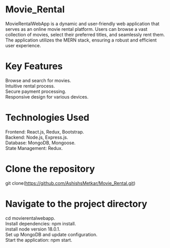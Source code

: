 # Movie_Rental
MovieRentalWebApp is a dynamic and user-friendly web application that serves as an online movie rental platform. 
Users can browse a vast collection of movies, select their preferred titles, and seamlessly rent them. The application utilizes the MERN stack, ensuring a robust and efficient user experience.

# Key Features
Browse and search for movies.\
Intuitive rental process.\
Secure payment processing.\
Responsive design for various devices.

# Technologies Used
Frontend: React.js, Redux, Bootstrap.\
Backend: Node.js, Express.js.\
Database: MongoDB, Mongoose.\
State Management: Redux.

# Clone the repository
git clone(https://github.com/AshishsMetkar/Movie_Rental.git)

# Navigate to the project directory
cd movierentalwebapp.\
Install dependencies: npm install.\
install node version 18.0.1.\
Set up MongoDB and update configuration.\
Start the application: npm start.

